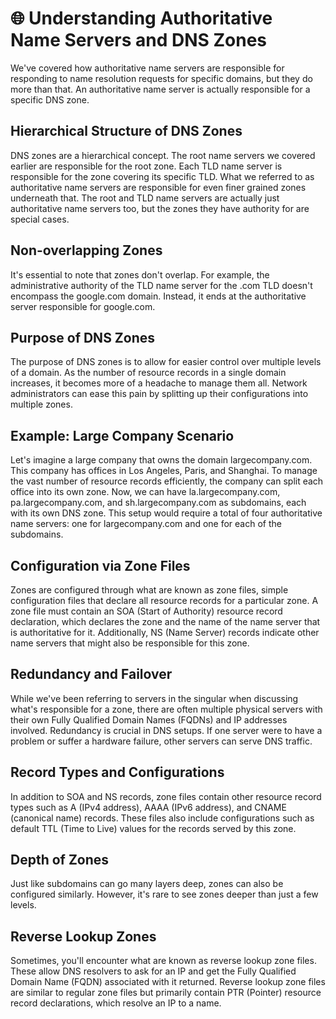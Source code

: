 # 🌐 Understanding Authoritative Name Servers and DNS Zones

We've covered how authoritative name servers are responsible for responding to name resolution requests for specific domains, but they do more than that. An authoritative name server is actually responsible for a specific DNS zone.

## Hierarchical Structure of DNS Zones

DNS zones are a hierarchical concept. The root name servers we covered earlier are responsible for the root zone. Each TLD name server is responsible for the zone covering its specific TLD. What we referred to as authoritative name servers are responsible for even finer grained zones underneath that. The root and TLD name servers are actually just authoritative name servers too, but the zones they have authority for are special cases.

## Non-overlapping Zones

It's essential to note that zones don't overlap. For example, the administrative authority of the TLD name server for the .com TLD doesn't encompass the google.com domain. Instead, it ends at the authoritative server responsible for google.com.

## Purpose of DNS Zones

The purpose of DNS zones is to allow for easier control over multiple levels of a domain. As the number of resource records in a single domain increases, it becomes more of a headache to manage them all. Network administrators can ease this pain by splitting up their configurations into multiple zones.

## Example: Large Company Scenario

Let's imagine a large company that owns the domain largecompany.com. This company has offices in Los Angeles, Paris, and Shanghai. To manage the vast number of resource records efficiently, the company can split each office into its own zone. Now, we can have la.largecompany.com, pa.largecompany.com, and sh.largecompany.com as subdomains, each with its own DNS zone. This setup would require a total of four authoritative name servers: one for largecompany.com and one for each of the subdomains.

## Configuration via Zone Files

Zones are configured through what are known as zone files, simple configuration files that declare all resource records for a particular zone. A zone file must contain an SOA (Start of Authority) resource record declaration, which declares the zone and the name of the name server that is authoritative for it. Additionally, NS (Name Server) records indicate other name servers that might also be responsible for this zone.

## Redundancy and Failover

While we've been referring to servers in the singular when discussing what's responsible for a zone, there are often multiple physical servers with their own Fully Qualified Domain Names (FQDNs) and IP addresses involved. Redundancy is crucial in DNS setups. If one server were to have a problem or suffer a hardware failure, other servers can serve DNS traffic.

## Record Types and Configurations

In addition to SOA and NS records, zone files contain other resource record types such as A (IPv4 address), AAAA (IPv6 address), and CNAME (canonical name) records. These files also include configurations such as default TTL (Time to Live) values for the records served by this zone.

## Depth of Zones

Just like subdomains can go many layers deep, zones can also be configured similarly. However, it's rare to see zones deeper than just a few levels.

## Reverse Lookup Zones

Sometimes, you'll encounter what are known as reverse lookup zone files. These allow DNS resolvers to ask for an IP and get the Fully Qualified Domain Name (FQDN) associated with it returned. Reverse lookup zone files are similar to regular zone files but primarily contain PTR (Pointer) resource record declarations, which resolve an IP to a name.

